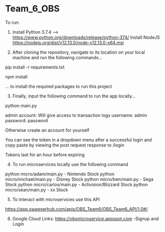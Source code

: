 # Team_6_OBS

To run:

1. Install Python 3.7.4 --> https://www.python.org/downloads/release/python-374/
   Install NodeJS https://nodejs.org/dist/v12.13.0/node-v12.13.0-x64.msi

2. After cloning the repository, navigate to its location on your local machine and run the following commands...

pip install -r requirements.txt

npm install

... to install the required packages to run this project

3. Finally, input the following command to run the app locally...

python main.py

admin account: Will give access to transaction logs
username: admin
password: password

Otherwise create an account for yourself

You can see the token in a dropdown menu after a successful login
and copy paste by viewing the post request response to /login

Tokens last for an hour before expiring

4. To run microservices locally use the following command

python micro/adam/main.py - Nintendo Stock
python micro/michael/main.py - Disney Stock
python micro/ben/main.py - Sega Stock
python micro/carlos/main.py - Activision/Blizzard Stock
python micro/sean/main.py - xx Stock

5. To interact with microservices use this API

https://app.swaggerhub.com/apis/OBS_Team6/OBS_Team6_API/1.0#/

6. Google Cloud Links:
https://obsmicroservice.appspot.com   -Signup and Login